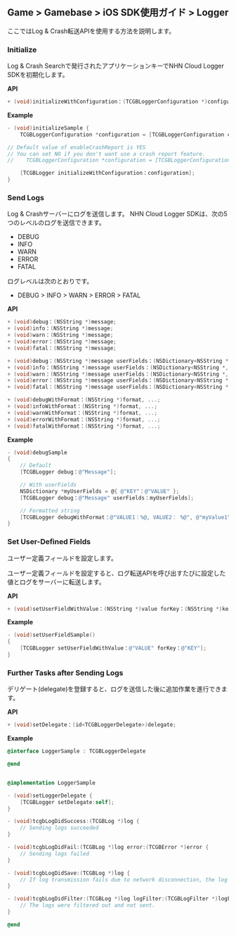 ## Game > Gamebase > iOS SDK使用ガイド > Logger

ここではLog & Crash転送APIを使用する方法を説明します。

### Initialize
Log & Crash Searchで発行されたアプリケーションキーでNHN Cloud Logger SDKを初期化します。

**API**

```objectivec
+ (void)initializeWithConfiguration：(TCGBLoggerConfiguration *)configuration;
```

**Example**
```objectivec
- (void)initializeSample {
    TCGBLoggerConfiguration *configuration = [TCGBLoggerConfiguration configurationWithAppKey:@"YOUR_APP_KEY"];

// Default value of enableCrashReport is YES
// You can set NO if you don't want use a crash report feature.
//    TCGBLoggerConfiguration *configuration = [TCGBLoggerConfiguration configurationWithAppKey:@"YOUR_APP_KEY" enableCrashReporter:NO];

    [TCGBLogger initializeWithConfiguration：configuration];
}
```

### Send Logs

Log & Crashサーバーにログを送信します。
NHN Cloud Logger SDKは、次の5つのレベルのログを送信できます。

* DEBUG
* INFO
* WARN
* ERROR
* FATAL

ログレベルは次のとおりです。

* DEBUG > INFO > WARN > ERROR > FATAL

**API**

```objectivec
+ (void)debug：(NSString *)message;
+ (void)info：(NSString *)message;
+ (void)warn：(NSString *)message;
+ (void)error：(NSString *)message;
+ (void)fatal：(NSString *)message;

+ (void)debug：(NSString *)message userFields：(NSDictionary<NSString *, NSString *> *)userFields;
+ (void)info：(NSString *)message userFields：(NSDictionary<NSString *, NSString *> *)userFields;
+ (void)warn：(NSString *)message userFields：(NSDictionary<NSString *, NSString *> *)userFields;
+ (void)error：(NSString *)message userFields：(NSDictionary<NSString *, NSString *> *)userFields;
+ (void)fatal：(NSString *)message userFields：(NSDictionary<NSString *, NSString *> *)userFields;

+ (void)debugWithFormat：(NSString *)format, ...;
+ (void)infoWithFormat：(NSString *)format, ...;
+ (void)warnWithFormat：(NSString *)format, ...;
+ (void)errorWithFormat：(NSString *)format, ...;
+ (void)fatalWithFormat：(NSString *)format, ...;
```

**Example**

```objectivec
- (void)debugSample
{
    // Default
    [TCGBLogger debug：@"Message"];

    // With userFields
    NSDictionary *myUserFields = @{ @"KEY"：@"VALUE" };
    [TCGBLogger debug：@"Message" userFields：myUserFields];

    // Formatted string
    [TCGBLogger debugWithFormat：@"VALUE1：%@, VALUE2： %@", @"myValue1", @"myValue2"];
}
```

### Set User-Defined Fields
ユーザー定義フィールドを設定します。

ユーザー定義フィールドを設定すると、ログ転送APIを呼び出すたびに設定した値とログをサーバーに転送します。

**API**

```objectivec
+ (void)setUserFieldWithValue：(NSString *)value forKey：(NSString *)key;
```

**Example**

```objectivec
- (void)setUserFieldSample()
{
    [TCGBLogger setUserFieldWithValue：@"VALUE" forKey：@"KEY"];
}
```

### Further Tasks after Sending Logs

デリゲート(delegate)を登録すると、ログを送信した後に追加作業を進行できます。

**API**

```objectivec
+ (void)setDelegate：(id<TCGBLoggerDelegate>)delegate;
```

**Example**

```objectivec
@interface LoggerSample : TCGBLoggerDelegate

@end


@implementation LoggerSample

- (void)setLoggerDelegate {
    [TCGBLogger setDelegate:self];
}

- (void)tcgbLogDidSuccess:(TCGBLog *)log {
    // Sending logs succeeded
}

- (void)tcgbLogDidFail:(TCGBLog *)log error:(TCGBError *)error {
    // Sending logs failed
}

- (void)tcgbLogDidSave:(TCGBLog *)log {
    // If log transmission fails due to network disconnection, the log is saved in a file for log retransmission.(The saved file cannot be checked.)
}

- (void)tcgbLogDidFilter:(TCGBLog *)log logFilter:(TCGBLogFilter *)logFilter {
    // The logs were filtered out and not sent.
}

@end
```
